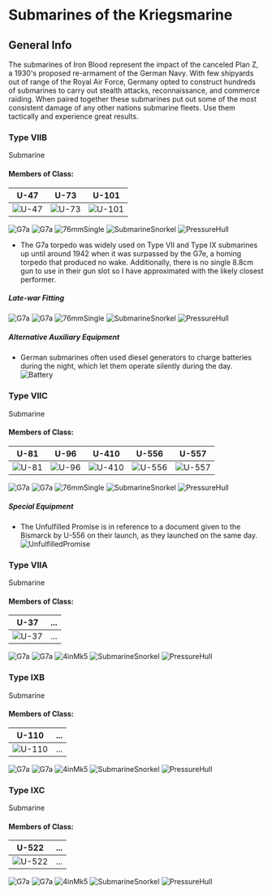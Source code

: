 # Submarines of the Kriegsmarine

## General Info

The submarines of Iron Blood represent the impact of the canceled Plan Z, a 1930's proposed re-armament of the German Navy. With few shipyards out of range of the Royal Air Force, Germany opted to construct hundreds of submarines to carry out stealth attacks, reconnaissance, and commerce raiding. When paired together these submarines put out some of the most consistent damage of any other nations submarine fleets. Use them tactically and experience great results.


### Type VIIB

Submarine <br/>

#### Members of Class: <br/>
U-47 | U-73 | U-101 
| ----- | ----- | ----- | 
![U-47](/Icons/Ship/IronBlood/U-47.png) | ![U-73](/Icons/Ship/IronBlood/U-73.png) | ![U-101](/Icons/Ship/IronBlood/U-101.png) <br/>

![G7a](/Icons/Equipment/Torpedo/Submarine/53.3cmG7a.png)
![G7a](/Icons/Equipment/Torpedo/Submarine/53.3cmG7a.png)
![76mmSingle](/Icons/Equipment/Guns/DD/3in50.png)
![SubmarineSnorkel](/Icons/Equipment/Auxiliary/SubmarineSnorkel.png)
![PressureHull](/Icons/Equipment/Auxiliary/PressureHull.png) <br/>

* The G7a torpedo was widely used on Type VII and Type IX submarines up until around 1942 when it was surpassed by the G7e, a homing torpedo that produced no wake. Additionally, there is no single 8.8cm gun to use in their gun slot so I have approximated with the likely closest performer. 

##### Late-war Fitting  <br/>

![G7a](/Icons/Equipment/Torpedo/Submarine/53.3cmG7e.png)
![G7a](/Icons/Equipment/Torpedo/Submarine/53.3cmG7e.png)
![76mmSingle](/Icons/Equipment/Guns/DD/3in50.png)
![SubmarineSnorkel](/Icons/Equipment/Auxiliary/SubmarineSnorkel.png)
![PressureHull](/Icons/Equipment/Auxiliary/PressureHull.png) <br/>

##### Alternative Auxiliary Equipment
* German submarines often used diesel generators to charge batteries during the night, which let them operate silently during the day.
![Battery](/Icons/Equipment/Auxiliary/Battery.png) <br/>

### Type VIIC

Submarine <br/>

#### Members of Class: <br/>
U-81 | U-96 | U-410 | U-556 | U-557
| ----- | ----- | ----- | ----- |  ----- | 
![U-81](/Icons/Ship/IronBlood/U-81.png) | ![U-96](/Icons/Ship/IronBlood/U-96.png) | ![U-410](/Icons/Ship/IronBlood/U-410.png) | ![U-556](/Icons/Ship/IronBlood/U-556.png) | ![U-557](/Icons/Ship/IronBlood/U-557.png) <br/>

![G7a](/Icons/Equipment/Torpedo/Submarine/53.3cmG7e.png)
![G7a](/Icons/Equipment/Torpedo/Submarine/53.3cmG7e.png)
![76mmSingle](/Icons/Equipment/Guns/DD/3in50.png)
![SubmarineSnorkel](/Icons/Equipment/Auxiliary/SubmarineSnorkel.png)
![PressureHull](/Icons/Equipment/Auxiliary/PressureHull.png) <br/>

##### Special Equipment
* The Unfulfilled Promise is in reference to a document given to the Bismarck by U-556 on their launch, as they launched on the same day.
![UnfulfilledPromise](/Icons/Equipment/Auxiliary/UnfulfilledPromise.png) <br/>

### Type VIIA

Submarine <br/>

#### Members of Class: <br/>
U-37 | ...
| ----- | ----- 
![U-37](/Icons/Ship/IronBlood/U-37.png) | ... <br/>

![G7a](/Icons/Equipment/Torpedo/Submarine/53.3cmG7e.png)
![G7a](/Icons/Equipment/Torpedo/Submarine/53.3cmG7e.png)
![4inMk5](/Icons/Equipment/Guns/DD/Single4inMkV.png)
![SubmarineSnorkel](/Icons/Equipment/Auxiliary/SubmarineSnorkel.png)
![PressureHull](/Icons/Equipment/Auxiliary/PressureHull.png) <br/>

### Type IXB

Submarine <br/>

#### Members of Class: <br/>
U-110 | ...
| ----- | ----- 
![U-110](/Icons/Ship/IronBlood/U-110.png) | ... <br/>

![G7a](/Icons/Equipment/Torpedo/Submarine/53.3cmG7e.png)
![G7a](/Icons/Equipment/Torpedo/Submarine/53.3cmG7e.png)
![4inMk5](/Icons/Equipment/Guns/DD/Single4inMkV.png)
![SubmarineSnorkel](/Icons/Equipment/Auxiliary/SubmarineSnorkel.png)
![PressureHull](/Icons/Equipment/Auxiliary/PressureHull.png) <br/>

### Type IXC

Submarine <br/>

#### Members of Class: <br/>
U-522 | ...
| ----- | ----- 
![U-522](/Icons/Ship/IronBlood/U-522.png) | ... <br/>

![G7a](/Icons/Equipment/Torpedo/Submarine/53.3cmG7e.png)
![G7a](/Icons/Equipment/Torpedo/Submarine/53.3cmG7e.png)
![4inMk5](/Icons/Equipment/Guns/DD/Single4inMkV.png)
![SubmarineSnorkel](/Icons/Equipment/Auxiliary/SubmarineSnorkel.png)
![PressureHull](/Icons/Equipment/Auxiliary/PressureHull.png) <br/>